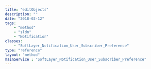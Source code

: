 ```yaml
---
title: "editObjects"
description: ""
date: "2018-02-12"
tags:
    - "method"
    - "sldn"
    - "Notification"
classes:
    - "SoftLayer_Notification_User_Subscriber_Preference"
type: "reference"
layout: "method"
mainService : "SoftLayer_Notification_User_Subscriber_Preference"
---
```

